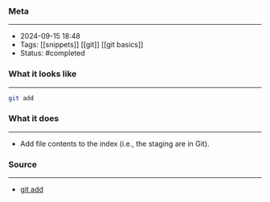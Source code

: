 ### Meta
- - -
- 2024-09-15 18:48
- Tags: [[snippets]] [[git]] [[git basics]]
- Status: #completed 

### What it looks like
- - -
```bash file:example.sh
git add
```

### What it does
- - -
-  Add file contents to the index (i.e., the staging are in Git).

### Source
- - -
- [git add](https://git-scm.com/docs/git-add)

